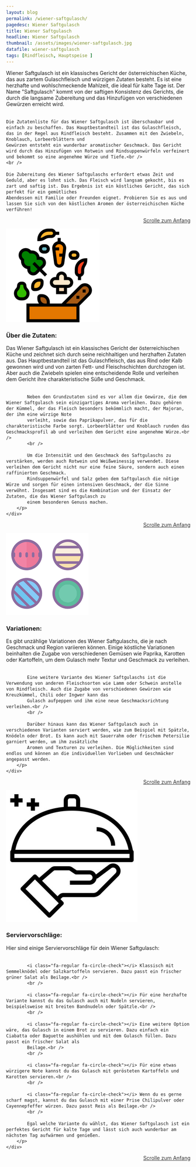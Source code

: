 ```yaml
---
layout: blog
permalink: /wiener-saftgulasch/
pagedesc: Wiener Saftgulasch
title: Wiener Saftgulasch
headline: Wiener Saftgulasch
thumbnail: /assets/images/wiener-saftgulasch.jpg
datafile: wiener-saftgulasch
tags: [Rindfleisch, Hauptspeise ]
---
```

<!-- Einleitungstext -->
<p>
    Wiener Saftgulasch ist ein klassisches Gericht der österreichischen Küche, das aus zartem Gulaschfleisch und würzigen Zutaten besteht. Es ist eine herzhafte und wohlschmeckende Mahlzeit, die ideal für kalte Tage ist. Der Name
    "Saftgulasch" kommt von der saftigen Konsistenz des Gerichts, die durch die langsame Zubereitung und das Hinzufügen von verschiedenen Gewürzen erreicht wird.<br />
    <br />

    Die Zutatenliste für das Wiener Saftgulasch ist überschaubar und einfach zu beschaffen. Das Hauptbestandteil ist das Gulaschfleisch, das in der Regel aus Rindfleisch besteht. Zusammen mit den Zwiebeln, Knoblauch, Lorbeerblättern und
    Gewürzen entsteht ein wunderbar aromatischer Geschmack. Das Gericht wird durch das Hinzufügen von Rotwein und Rindsuppenwürfeln verfeinert und bekommt so eine angenehme Würze und Tiefe.<br />
    <br />

    Die Zubereitung des Wiener Saftgulaschs erfordert etwas Zeit und Geduld, aber es lohnt sich. Das Fleisch wird langsam gekocht, bis es zart und saftig ist. Das Ergebnis ist ein köstliches Gericht, das sich perfekt für ein gemütliches
    Abendessen mit Familie oder Freunden eignet. Probieren Sie es aus und lassen Sie sich von den köstlichen Aromen der österreichischen Küche verführen!
</p>
<p style="text-align: right;">
    <a href="#" style="color: #333">Scrolle zum Anfang <i class="fa-solid fa-chevron-up"></i></a>
</p>
<!-- Zutaten> -->
<div class="row" style="margin-bottom: 20px;">
    <div class="col-12 col-lg-4">
        <img src="/assets/images/zutaten.png" alt="Zutaten" />
    </div>
    <div class="col-12 col-lg">
        <h3>Über die Zutaten:</h3>
        <p>
            Das Wiener Saftgulasch ist ein klassisches Gericht der österreichischen Küche und zeichnet sich durch seine reichhaltigen und herzhaften Zutaten aus. Das Hauptbestandteil ist das Gulaschfleisch, das aus Rind oder Kalb gewonnen
            wird und von zarten Fett- und Fleischschichten durchzogen ist. Aber auch die Zwiebeln spielen eine entscheidende Rolle und verleihen dem Gericht ihre charakteristische Süße und Geschmack.<br />
            <br />

            Neben den Grundzutaten sind es vor allem die Gewürze, die dem Wiener Saftgulasch sein einzigartiges Aroma verleihen. Dazu gehören der Kümmel, der das Fleisch besonders bekömmlich macht, der Majoran, der ihm eine würzige Note
            verleiht, sowie das Paprikapulver, das für die charakteristische Farbe sorgt. Lorbeerblätter und Knoblauch runden das Geschmacksprofil ab und verleihen dem Gericht eine angenehme Würze.<br />
            <br />

            Um die Intensität und den Geschmack des Saftgulaschs zu verstärken, werden auch Rotwein und Weißweinessig verwendet. Diese verleihen dem Gericht nicht nur eine feine Säure, sondern auch einen raffinierten Geschmack.
            Rindsuppenwürfel und Salz geben dem Saftgulasch die nötige Würze und sorgen für einen intensiven Geschmack, der die Sinne verwöhnt. Insgesamt sind es die Kombination und der Einsatz der Zutaten, die das Wiener Saftgulasch zu
            einem besonderen Genuss machen.
        </p>
    </div>
</div>
<p style="text-align: right;">
    <a href="#" style="color: #333">Scrolle zum Anfang <i class="fa-solid fa-chevron-up"></i></a>
</p>
<!-- Variationen -->
<div class="row" style="margin-bottom: 20px;">
    <div class="col-12 col-lg-4">
        <img src="/assets/images/variations.png" alt="Variationen" />
    </div>
    <div class="col-12 col-lg">
        <h3>Variationen:</h3>
        <p>
            Es gibt unzählige Variationen des Wiener Saftgulaschs, die je nach Geschmack und Region variieren können. Einige köstliche Variationen beinhalten die Zugabe von verschiedenen Gemüsen wie Paprika, Karotten oder Kartoffeln, um dem
            Gulasch mehr Textur und Geschmack zu verleihen.<br />
            <br />

            Eine weitere Variante des Wiener Saftgulaschs ist die Verwendung von anderen Fleischsorten wie Lamm oder Schwein anstelle von Rindfleisch. Auch die Zugabe von verschiedenen Gewürzen wie Kreuzkümmel, Chili oder Ingwer kann das
            Gulasch aufpeppen und ihm eine neue Geschmacksrichtung verleihen.<br />
            <br />

            Darüber hinaus kann das Wiener Saftgulasch auch in verschiedenen Varianten serviert werden, wie zum Beispiel mit Spätzle, Knödeln oder Brot. Es kann auch mit Sauerrahm oder frischem Petersilie garniert werden, um ihm zusätzliche
            Aromen und Texturen zu verleihen. Die Möglichkeiten sind endlos und können an die individuellen Vorlieben und Geschmäcker angepasst werden.
        </p>
    </div>
</div>
<p style="text-align: right;">
    <a href="#" style="color: #333">Scrolle zum Anfang <i class="fa-solid fa-chevron-up"></i></a>
</p>
<!-- Serviervorschläge -->
<div class="row" style="margin-bottom: 20px;">
    <div class="col-12 col-lg-4">
        <img src="/assets/images/serving-tips.jpg" alt="Variationen" />
    </div>
    <div class="col-12 col-lg">
        <h3>Serviervorschläge:</h3>
        <p>
            Hier sind einige Serviervorschläge für dein Wiener Saftgulasch:<br />
            <br />

            <i class="fa-regular fa-circle-check"></i> Klassisch mit Semmelknödel oder Salzkartoffeln servieren. Dazu passt ein frischer grüner Salat als Beilage.<br />
            <br />

            <i class="fa-regular fa-circle-check"></i> Für eine herzhafte Variante kannst du das Gulasch auch mit Nudeln servieren, beispielsweise mit breiten Bandnudeln oder Spätzle.<br />
            <br />

            <i class="fa-regular fa-circle-check"></i> Eine weitere Option wäre, das Gulasch in einem Brot zu servieren. Dazu einfach ein Ciabatta oder Baguette aushöhlen und mit dem Gulasch füllen. Dazu passt ein frischer Salat als
            Beilage.<br />
            <br />

            <i class="fa-regular fa-circle-check"></i> Für eine etwas würzigere Note kannst du das Gulasch mit gerösteten Kartoffeln und Karotten servieren.<br />
            <br />

            <i class="fa-regular fa-circle-check"></i> Wenn du es gerne scharf magst, kannst du das Gulasch mit einer Prise Chilipulver oder Cayennepfeffer würzen. Dazu passt Reis als Beilage.<br />
            <br />

            Egal welche Variante du wählst, das Wiener Saftgulasch ist ein perfektes Gericht für kalte Tage und lässt sich auch wunderbar am nächsten Tag aufwärmen und genießen.
        </p>
    </div>
</div>
<p style="text-align: right;">
    <a href="#" style="color: #333">Scrolle zum Anfang <i class="fa-solid fa-chevron-up"></i></a>
</p>